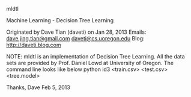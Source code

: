 mldtl

Machine Learning - Decision Tree Learning

Originated by Dave Tian (daveti)
on Jan 28, 2013
Emails:
dave.jing.tian@gmail.com
daveti@cs.uoregon.edu
Blog:
http://daveti.blog.com

NOTE:
mldtl is an implementation of Decision Tree Learning. All the data sets are provided by Prof. Daniel Lowd at University of Oregon. The command line looks like below
python id3 <train.csv> <test.csv> <tree.model>

Thanks,
Dave
Feb 5, 2013

